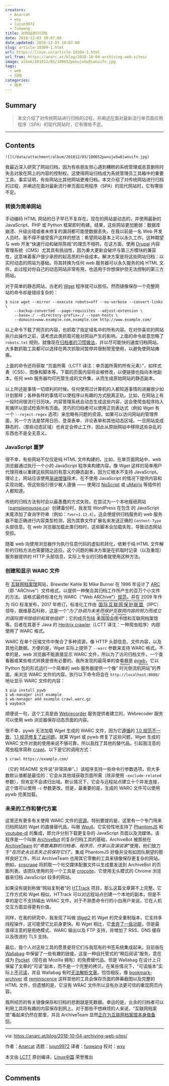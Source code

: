 ```yaml
---
creators:
  - Anarcat
  - wxy
  - lujun9972
  - fuowang
title: 对网站进行归档
date: 2018-12-03 10:07:00
date_updated: 2018-12-03 10:07:00
slug: article-10304-1.html
url: https://linux.cn/article-10304-1.html
url_from: https://anarc.at/blog/2018-10-04-archiving-web-sites/
image: album/201812/03/100652pwnujw5w8iwnuifn.jpg
tags:
  - web
  - 归档
categories:
  - 技术
---
```


## Summary

> 本文介绍了对传统网站进行归档的过程，并阐述在面对最新流行单页面应用程序（SPA）的现代网站时，它有哪些不足。

***

<!-- more -->

## Contents

`![](/data/attachment/album/201812/03/100652pwnujw5w8iwnuifn.jpg)`

我最近深入研究了网站归档，因为有些朋友担心遇到糟糕的系统管理或恶意删除时失去对放在网上的内容的控制权。这使得网站归档成为系统管理员工具箱中的重要工具。事实证明，有些网站比其他网站更难归档。本文介绍了对传统网站进行归档的过程，并阐述在面对最新流行单页面应用程序（SPA）的现代网站时，它有哪些不足。

### 转换为简单网站

手动编码 HTML 网站的日子早已不复存在。现在的网站是动态的，并使用最新的 JavaScript、PHP 或 Python 框架即时构建。结果，这些网站更加脆弱：数据库崩溃、升级出错或者未修复的漏洞都可能使数据丢失。在我以前是一名 Web 开发人员时，我不得不接受客户这样的想法：希望网站基本上可以永久工作。这种期望与 web 开发“快速行动和破除陈规”的理念不相符。在这方面，使用 [Drupal](https://drupal.org) 内容管理系统（CMS）尤其具有挑战性，因为重大更新会破坏与第三方模块的兼容性，这意味着客户很少承担的起高昂的升级成本。解决方案是将这些网站归档：以实时动态的网站为基础，将其转换为任何 web 服务器可以永久服务的纯 HTML 文件。此过程对你自己的动态网站非常有用，也适用于你想保护但无法控制的第三方网站。

对于简单的静态网站，古老的 [Wget](https://www.gnu.org/software/wget/) 程序就可以胜任。然而镜像保存一个完整网站的命令却是错综复杂的：

```shell
$ nice wget --mirror --execute robots=off --no-verbose --convert-links \
    --backup-converted --page-requisites --adjust-extension \
    --base=./ --directory-prefix=./ --span-hosts \
    --domains=www.example.com,example.com http://www.example.com/
```

以上命令下载了网页的内容，也抓取了指定域名中的所有内容。在对你喜欢的网站执行此操作之前，请考虑此类抓取可能对网站产生的影响。上面的命令故意忽略了 `robots.txt` 规则，就像现在[归档者的习惯做法](https://blog.archive.org/2017/04/17/robots-txt-meant-for-search-engines-dont-work-well-for-web-archives/)，并以尽可能快的速度归档网站。大多数抓取工具都可以选择在两次抓取间暂停并限制带宽使用，以避免使网站瘫痪。

上面的命令还将获取 “页面所需（LCTT 译注：单页面所需的所有元素）”，如样式表（CSS）、图像和脚本等。下载的页面内容将会被修改，以便链接也指向本地副本。任何 web 服务器均可托管生成的文件集，从而生成原始网站的静态副本。

以上所述是事情一切顺利的时候。任何使用过计算机的人都知道事情的进展很少如计划那样；各种各样的事情可以使程序以有趣的方式脱离正轨。比如，在网站上有一段时间很流行日历块。内容管理系统会动态生成这些内容，这会使爬虫程序陷入死循环以尝试检索所有页面。灵巧的归档者可以使用正则表达式（例如 Wget 有一个 `--reject-regex` 选项）来忽略有问题的资源。如果可以访问网站的管理界面，另一个方法是禁用日历、登录表单、评论表单和其他动态区域。一旦网站变成静态的，（那些动态区域）也肯定会停止工作，因此从原始网站中移除这些杂乱的东西也不是全无意义。

### JavaScript 噩梦

很不幸，有些网站不仅仅是纯 HTML 文件构建的。比如，在单页面网站中，web 浏览器通过执行一个小的 JavaScript 程序来构建内容。像 Wget 这样的简单用户代理将难以重建这些网站的有意义的静态副本，因为它根本不支持 JavaScript。理论上，网站应该使用[渐进增强](https://en.wikipedia.org/wiki/Progressive_enhancement)技术，在不使用 JavaScript 的情况下提供内容和实现功能，但这些指引很少被人遵循 —— 使用过 [NoScript](https://noscript.net/) 或 [uMatrix](https://github.com/gorhill/uMatrix) 等插件的人都知道。

传统的归档方法有时会以最愚蠢的方式失败。在尝试为一个本地报纸网站（[pamplemousse.ca](https://pamplemousse.ca/)）创建备份时，我发现 WordPress 在包含 的 JavaScript 末尾添加了查询字符串（例如：`?ver=1.12.4`）。这会使提供归档服务的 web 服务器不能正确进行内容类型检测，因为其靠文件扩展名来发送正确的 `Content-Type` 头部信息。在 web 浏览器加载此类归档时，这些脚本会加载失败，导致动态网站受损。

随着 web 向使用浏览器作为执行任意代码的虚拟机转化，依赖于纯 HTML 文件解析的归档方法也需要随之适应。这个问题的解决方案是在抓取时记录（以及重现）服务器提供的 HTTP 头部信息，实际上专业的归档者就使用这种方法。

### 创建和显示 WARC 文件

在 <ruby> <a href="https://archive.org">  互联网档案馆 </a> <rt>  Internet Archive </rt></ruby> 网站，Brewster Kahle 和 Mike Burner 在 1996 年设计了 [ARC](http://www.archive.org/web/researcher/ArcFileFormat.php) （即 “ARChive”）文件格式，以提供一种聚合其归档工作所产生的百万个小文件的方法。该格式最终标准化为 WARC（“Web ARChive”）[规范](https://iipc.github.io/warc-specifications/)，并在 2009 年作为 ISO 标准发布，2017 年修订。标准化工作由<ruby> <a href="https://en.wikipedia.org/wiki/International_Internet_Preservation_Consortium">  国际互联网保护联盟 </a> <rt>  International Internet Preservation Consortium </rt></ruby>（IIPC）领导，据维基百科称，这是一个“*为了协调为未来而保护互联网内容的努力而成立的国际图书馆组织和其他组织*”；它的成员包括<ruby> 美国国会图书馆 <rt>  US Library of Congress </rt></ruby>和互联网档案馆等。后者在其基于 Java 的 [Heritrix crawler](https://github.com/internetarchive/heritrix3/wiki)（LCTT 译注：一种爬虫程序）内部使用了 WARC 格式。

WARC 在单个压缩文件中聚合了多种资源，像 HTTP 头部信息、文件内容，以及其他元数据。方便的是，Wget 实际上提供了 `--warc` 参数来支持 WARC 格式。不幸的是，web 浏览器不能直接显示 WARC 文件，所以为了访问归档文件，一个查看器或某些格式转换是很有必要的。我所发现的最简单的查看器是 [pywb](https://github.com/webrecorder/pywb)，它以 Python 包的形式运行一个简单的 web 服务器提供一个像“<ruby> 时光倒流机网站 <rt>  Wayback Machine </rt></ruby>”的界面，来浏览 WARC 文件的内容。执行以下命令将会在 `http://localhost:8080/` 地址显示 WARC 文件的内容：

```shell
$ pip install pywb
$ wb-manager init example
$ wb-manager add example crawl.warc.gz
$ wayback
```

顺便说一句，这个工具是由 [Webrecorder](https://webrecorder.io/) 服务提供者建立的，Webrecoder 服务可以使用 web 浏览器保存动态页面的内容。

很不幸，pywb 无法加载 Wget 生成的 WARC 文件，因为它[遵循](https://github.com/webrecorder/pywb/issues/294)的 [1.0 规范不一致](https://github.com/iipc/warc-specifications/issues/23)，[1.1 规范修复了此问题](https://github.com/iipc/warc-specifications/issues/23)。就算 Wget 或 pywb 修复了这些问题，Wget 生成的 WARC 文件对我的使用来说不够可靠，所以我找了其他的替代品。引起我注意的爬虫程序简称 [crawl](https://git.autistici.org/ale/crawl/)。以下是它的调用方式：

```shell
$ crawl https://example.com/
```

（它的 README 文件说“非常简单”。）该程序支持一些命令行参数选项，但大多数默认值都是最佳的：它会从其他域获取页面所需（除非使用 `-exclude-related` 参数），但肯定不会递归出域。默认情况下，它会与远程站点建立十个并发连接，这个值可以使用 `-c` 参数更改。但是，最重要的是，生成的 WARC 文件可以使用 pywb 完美加载。

### 未来的工作和替代方案

这里还有更多有关使用 WARC 文件的[资源](https://archiveteam.org/index.php?title=The_WARC_Ecosystem)。特别要提的是，这里有一个专门用来归档网站的 Wget 的直接替代品，叫做 [Wpull](https://github.com/chfoo/wpull)。它实验性地支持了 [PhantomJS](http://phantomjs.org/) 和 [youtube-dl](http://rg3.github.io/youtube-dl/) 的集成，即允许分别下载更复杂的 JavaScript 页面以及流媒体。该程序是一个叫做 [ArchiveBot](https://www.archiveteam.org/index.php?title=ArchiveBot) 的复杂归档工具的基础，ArchiveBot 被那些在 [ArchiveTeam](https://archiveteam.org/) 的“*零散离群的归档者、程序员、作家以及演说家*”使用，他们致力于“*在历史永远丢失之前保存它们*”。集成 PhantomJS 好像并没有如团队期望的那样良好工作，所以 ArchiveTeam 也用其它零散的工具来镜像保存更复杂的网站。例如，[snscrape](https://github.com/JustAnotherArchivist/snscrape) 将抓取一个社交媒体配置文件以生成要发送到 ArchiveBot 的页面列表。该团队使用的另一个工具是 [crocoite](https://github.com/PromyLOPh/crocoite)，它使用无头模式的 Chrome 浏览器来归档 JavaScript 较多的网站。

如果没有提到称做“网站复制者”的 [HTTrack](http://www.httrack.com/) 项目，那么这篇文章算不上完整。它工作方式和 Wget 相似，HTTrack 可以对远程站点创建一个本地的副本，但是不幸的是它不支持输出 WRAC 文件。对于不熟悉命令行的小白用户来说，它在人机交互方面显得更有价值。

同样，在我的研究中，我发现了叫做 [Wget2](https://gitlab.com/gnuwget/wget2) 的 Wget 的完全重制版本，它支持多线程操作，这可能使它比前身更快。和 Wget 相比，它[舍弃了一些功能](https://gitlab.com/gnuwget/wget2/wikis/home)，但是最值得注意的是拒绝模式、WARC 输出以及 FTP 支持，并增加了 RSS、DNS 缓存以及改进的 TLS 支持。

最后，我个人对这些工具的愿景是将它们与我现有的书签系统集成起来。目前我在 [Wallabag](https://wallabag.org/) 中保留了一些有趣的链接，这是一种自托管式的“稍后阅读”服务，意在成为 [Pocket](https://getpocket.com/)（现在由 Mozilla 拥有）的免费替代品。但是 Wallabag 在设计上只保留了文章的“可读”副本，而不是一个完整的拷贝。在某些情况下，“可读版本”实际上[不可读](https://github.com/wallabag/wallabag/issues/2825)，并且 Wallabag 有时[无法解析文章](https://github.com/wallabag/wallabag/issues/2914)。恰恰相反，像 [bookmark-archiver](https://pirate.github.io/bookmark-archiver/) 或 [reminiscence](https://github.com/kanishka-linux/reminiscence) 这样其他的工具会保存页面的屏幕截图以及完整的 HTML 文件，但遗憾的是，它没有 WRAC 文件所以没有办法更可信的重现网页内容。

我所经历的有关镜像保存和归档的悲剧就是死数据。幸运的是，业余的归档者可以利用工具将有趣的内容保存到网上。对于那些不想麻烦的人来说，“互联网档案馆”看起来仍然在那里，并且 ArchiveTeam 显然[正在为互联网档案馆本身做备份](http://iabak.archiveteam.org)。

---

via: <https://anarc.at/blog/2018-10-04-archiving-web-sites/>

作者：[Anarcat](https://anarc.at) 选题：[lujun9972](https://github.com/lujun9972) 译者：[fuowang](https://github.com/fuowang) 校对：[wxy](https://github.com/wxy)

本文由 [LCTT](https://github.com/LCTT/TranslateProject) 原创编译，[Linux中国](https://linux.cn/) 荣誉推出

***

## Comments
